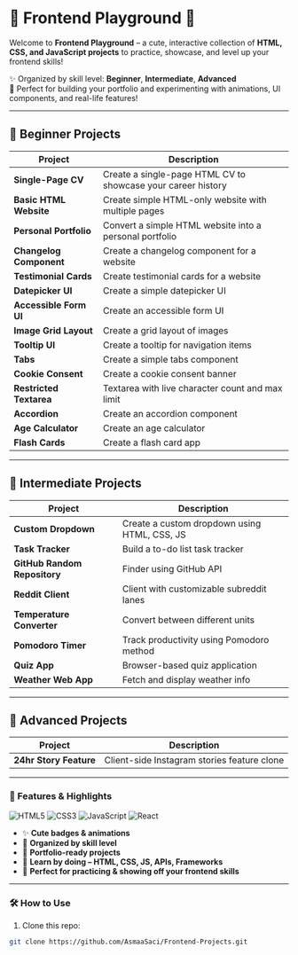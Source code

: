 # 🌸 Frontend Playground 🌸

Welcome to **Frontend Playground** – a cute, interactive collection of **HTML, CSS, and JavaScript projects** to practice, showcase, and level up your frontend skills!  

✨ Organized by skill level: **Beginner**, **Intermediate**, **Advanced**  
🎀 Perfect for building your portfolio and experimenting with animations, UI components, and real-life features!  

---

## 🐣 Beginner Projects
| Project | Description |
|---------|-------------|
| **Single-Page CV** | Create a single-page HTML CV to showcase your career history |
| **Basic HTML Website** | Create simple HTML-only website with multiple pages |
| **Personal Portfolio** | Convert a simple HTML website into a personal portfolio |
| **Changelog Component** | Create a changelog component for a website |
| **Testimonial Cards** | Create testimonial cards for a website |
| **Datepicker UI** | Create a simple datepicker UI |
| **Accessible Form UI** | Create an accessible form UI |
| **Image Grid Layout** | Create a grid layout of images |
| **Tooltip UI** | Create a tooltip for navigation items |
| **Tabs** | Create a simple tabs component |
| **Cookie Consent** | Create a cookie consent banner |
| **Restricted Textarea** | Textarea with live character count and max limit |
| **Accordion** | Create an accordion component |
| **Age Calculator** | Create an age calculator |
| **Flash Cards** | Create a flash card app |

---

## 🌱 Intermediate Projects
| Project | Description |
|---------|-------------|
| **Custom Dropdown** | Create a custom dropdown using HTML, CSS, JS |
| **Task Tracker** | Build a to-do list task tracker |
| **GitHub Random Repository** | Finder using GitHub API |
| **Reddit Client** | Client with customizable subreddit lanes |
| **Temperature Converter** | Convert between different units |
| **Pomodoro Timer** | Track productivity using Pomodoro method |
| **Quiz App** | Browser-based quiz application |
| **Weather Web App** | Fetch and display weather info |

---

## 🌟 Advanced Projects
| Project | Description |
|---------|-------------|
| **24hr Story Feature** | Client-side Instagram stories feature clone |

---

### 🎨 Features & Highlights
![HTML5](https://img.shields.io/badge/HTML5-orange?style=for-the-badge&logo=html5)
![CSS3](https://img.shields.io/badge/CSS3-blue?style=for-the-badge&logo=css3)
![JavaScript](https://img.shields.io/badge/JavaScript-yellow?style=for-the-badge&logo=javascript)
![React](https://img.shields.io/badge/React-blue?style=for-the-badge&logo=react)

- ✨ **Cute badges & animations**  
- 💖 **Organized by skill level**  
- 🌸 **Portfolio-ready projects**  
- 🌈 **Learn by doing – HTML, CSS, JS, APIs, Frameworks**  
- 🚀 **Perfect for practicing & showing off your frontend skills**  

---

### 🛠 How to Use
1. Clone this repo:  
```bash
git clone https://github.com/AsmaaSaci/Frontend-Projects.git
